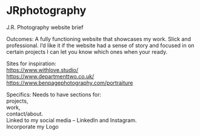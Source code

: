 # JRphotography
J.R. Photography website brief

Outcomes:
A fully functioning website that showcases my work. Slick and professional. I’d like it if the website had a sense of story and focused in on certain projects I can let you know which ones when your ready. 

Sites for inspiration:
<br>
https://www.withlove.studio/
<br>
https://www.departmenttwo.co.uk/
<br>
https://www.benpagephotography.com/portraiture

Specifics:
Needs to have sections for: <br> projects, <br> work, <br> contact/about. 
<br> Linked to my social media – LinkedIn and Instagram.
<br> Incorporate my Logo

